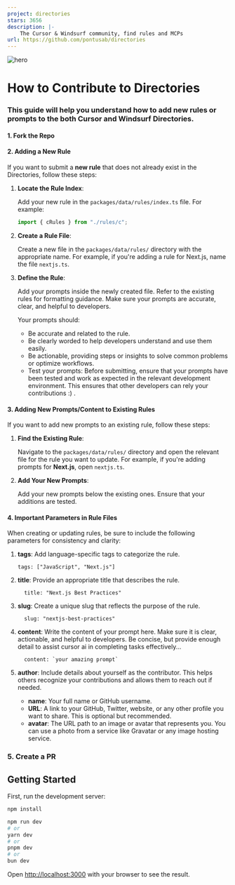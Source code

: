 ```yaml
---
project: directories
stars: 3656
description: |-
    The Cursor & Windsurf community, find rules and MCPs
url: https://github.com/pontusab/directories
---
```


![hero](image.png)

# How to Contribute to Directories

### This guide will help you understand how to add new rules or prompts to the both Cursor and Windsurf Directories.

#### 1. Fork the Repo

#### 2. Adding a New Rule

If you want to submit a **new rule** that does not already exist in the Directories, follow these steps:

1. **Locate the Rule Index**:  

   Add your new rule in the `packages/data/rules/index.ts` file. For example:
   
   ```typescript
   import { cRules } from "./rules/c";

2. **Create a Rule File**:
    
    Create a new file in the `packages/data/rules/` directory with the appropriate name. For example, if you're adding a rule for Next.js, name the file `nextjs.ts`.

3. **Define the Rule**:
   
    Add your prompts inside the newly created file. Refer to the existing rules for formatting guidance.  Make sure your prompts are accurate, clear, and helpful to developers.

    Your prompts should:
      - Be accurate and related to the rule.
      - Be clearly worded to help developers understand and use them easily.
      - Be actionable, providing steps or insights to solve common problems or optimize workflows.
      - Test your prompts: Before submitting, ensure that your prompts have been tested and work as expected in the relevant development environment. This ensures that other developers can rely your contributions :) .

#### 3. Adding New Prompts/Content to Existing Rules

If you want to add new prompts to an existing rule, follow these steps:

1. **Find the Existing Rule**:

    Navigate to the `packages/data/rules/` directory and open the relevant file for the rule you want to update. For example, if you're adding prompts for **Next.js**, open `nextjs.ts`.

2. **Add Your New Prompts**:

    Add your new prompts below the existing ones. Ensure that your additions are tested.

#### 4. Important Parameters in Rule Files

  When creating or updating rules, be sure to include the following parameters for consistency and clarity:

  1. **tags**: Add language-specific tags to categorize the rule.

      ```
      tags: ["JavaScript", "Next.js"]

  2. **title**: Provide an appropriate title that describes the rule.

      ```
        title: "Next.js Best Practices"

  3. **slug**: Create a unique slug that reflects the purpose of the rule.

      ```
        slug: "nextjs-best-practices"

  4. **content**: Write the content of your prompt here. Make sure it is clear, actionable, and helpful to developers. Be concise, but provide enough detail to assist cursor ai in completing tasks effectively...

      ```
        content: `your amazing prompt`

  5. **author**: Include details about yourself as the contributor. This helps others recognize your contributions and allows them to reach out if needed.

  
     - **name**: Your full name or GitHub username.
     - **URL**: A link to your GitHub, Twitter, website, or any other profile you want to share. This is optional but recommended.
     - **avatar**: The URL path to an image or avatar that represents you. You can use a photo from a service like Gravatar or any image hosting service.

### 5. Create a PR


## Getting Started

First, run the development server:

```bash
npm install

npm run dev
# or
yarn dev
# or
pnpm dev
# or
bun dev
```

Open [http://localhost:3000](http://localhost:3000) with your browser to see the result.
